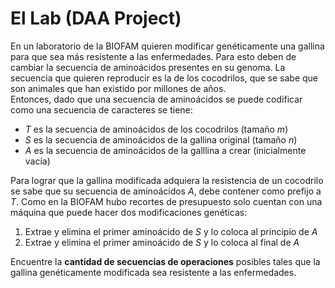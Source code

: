 # El Lab (DAA Project)

En un laboratorio de la BIOFAM quieren modificar genéticamente una gallina para que sea más resistente a las enfermedades. Para esto deben de cambiar la secuencia de aminoácidos presentes en su genoma. La secuencia que quieren reproducir es la de los cocodrilos, que se sabe que son animales que han existido por millones de años.  
Entonces, dado que una secuencia de aminoácidos se puede codificar como una secuencia de caracteres se tiene:  

- $T$ es la secuencia de aminoácidos de los cocodrilos (tamaño $m$)  
- $S$ es la secuencia de aminoácidos de la gallina original (tamaño $n$)
- $A$ es la secuencia de aminoácidos de la galllina a crear (inicialmente vacía)

Para lograr que la gallina modificada adquiera la resistencia de un cocodrilo se sabe que su secuencia de aminoácidos $A$, debe contener como prefijo a $T$. Como en la BIOFAM hubo recortes de presupuesto solo cuentan con una máquina que puede hacer dos modificaciones genéticas:  
1. Extrae y elimina el primer aminoácido de $S$ y lo coloca al principio de $A$  
2. Extrae y elimina el primer aminoácido de $S$ y lo coloca al final de $A$  

Encuentre la **cantidad de secuencias de operaciones** posibles tales que la gallina genéticamente modificada sea resistente a las enfermedades.
